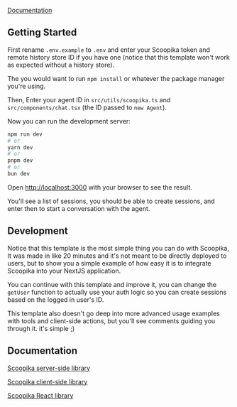 
[Documentation](https://docs.scoopika.com/examples/nextjs-starter-1)

## Getting Started

First rename `.env.example` to `.env` and enter your Scoopika token and remote history store ID if you have one (notice that this template won't work as expected without a history store).

The you would want to run `npm install` or whatever the package manager you're using.

Then, Enter your agent ID in `src/utils/scoopika.ts` and `src/components/chat.tsx` (the ID passed to `new Agent`).

Now you can run the development server:

```bash
npm run dev
# or
yarn dev
# or
pnpm dev
# or
bun dev
```

Open [http://localhost:3000](http://localhost:3000) with your browser to see the result.

You'll see a list of sessions, you should be able to create sessions, and enter then to start a conversation with the agent.

## Development

Notice that this template is the most simple thing you can do with Scoopika, It was made in like 20 minutes and it's not meant to be directly deployed to users, but to show you a simple example of how easy it is to integrate Scoopika into your NextJS application.

You can continue with this template and improve it, you can change the `getUser` function to actually use your auth logic so you can create sessions based on the logged in user's ID.

This template also doesn't go deep into more advanced usage examples with tools and client-side actions, but you'll see comments guiding you through it. it's simple ;)

## Documentation

[Scoopika server-side library](https://docs.scoopika.com/packages/ts/scoopika)

[Scoopika client-side library](https://docs.scoopika.com/packages/ts/client)

[Scoopika React library](https://docs.scoopika.com/packages/ts/react)
